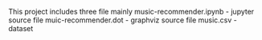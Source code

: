 This project includes three file mainly
    music-recommender.ipynb - jupyter source file
    muic-recommender.dot    - graphviz source file
    music.csv               - dataset

